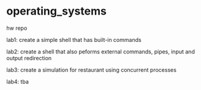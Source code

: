 # operating_systems
hw repo

lab1: create a simple shell that has built-in commands

lab2: create a shell that also peforms external commands, pipes, input and output redirection

lab3: create a simulation for restaurant using concurrent processes

lab4: tba
